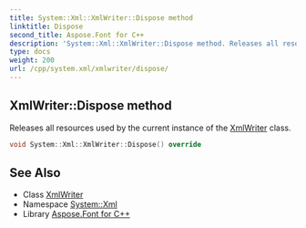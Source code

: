 ```yaml
---
title: System::Xml::XmlWriter::Dispose method
linktitle: Dispose
second_title: Aspose.Font for C++
description: 'System::Xml::XmlWriter::Dispose method. Releases all resources used by the current instance of the XmlWriter class in C++.'
type: docs
weight: 200
url: /cpp/system.xml/xmlwriter/dispose/
---
```

## XmlWriter::Dispose method


Releases all resources used by the current instance of the [XmlWriter](../) class.

```cpp
void System::Xml::XmlWriter::Dispose() override
```

## See Also

* Class [XmlWriter](../)
* Namespace [System::Xml](../../)
* Library [Aspose.Font for C++](../../../)
